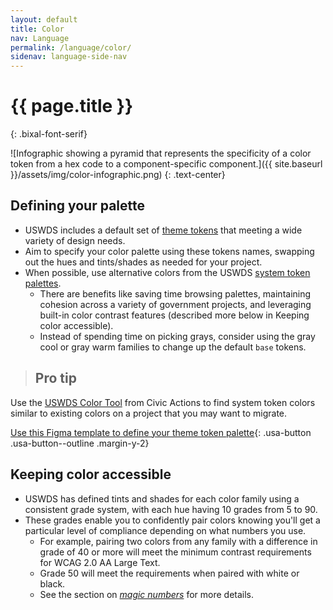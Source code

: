 ```yaml
---
layout: default
title: Color
nav: Language
permalink: /language/color/
sidenav: language-side-nav
---
```

# {{ page.title }}
{: .bixal-font-serif}

![Infographic showing a pyramid that represents the specificity of a color token from a hex code to a component-specific component.]({{ site.baseurl }}/assets/img/color-infographic.png)
{: .text-center}

## Defining your palette

- USWDS includes a default set of [theme tokens](https://designsystem.digital.gov/design-tokens/color/theme-tokens/) that meeting a wide variety of design needs.
- Aim to specify your color palette using these tokens names, swapping out the hues and tints/shades as needed for your project.
- When possible, use alternative colors from the USWDS [system token palettes](https://designsystem.digital.gov/design-tokens/color/system-tokens/).
  - There are benefits like saving time browsing palettes, maintaining cohesion across a variety of government projects, and leveraging built-in color contrast features (described more below in Keeping color accessible).
  - Instead of spending time on picking grays, consider using the gray cool or gray warm families to change up the default `base` tokens.

> ## Pro tip
Use the [USWDS Color Tool](https://civicactions.github.io/uswds-color-tool/) from Civic Actions to find system token colors similar to existing colors on a project that you may want to migrate.

[Use this Figma template to define your theme token palette](#){: .usa-button .usa-button--outline .margin-y-2}

## Keeping color accessible

- USWDS has defined tints and shades for each color family using a consistent grade system, with each hue having 10 grades from 5 to 90.
- These grades enable you to confidently pair colors knowing you'll get a particular level of compliance depending on what numbers you use.
  - For example, pairing two colors from any family with a difference in grade of 40 or more will meet the minimum contrast requirements for WCAG 2.0 AA Large Text.
  - Grade 50 will meet the requirements when paired with white or black.
  - See the section on *[magic numbers](https://designsystem.digital.gov/design-tokens/color/overview/#magic-number)* for more details.